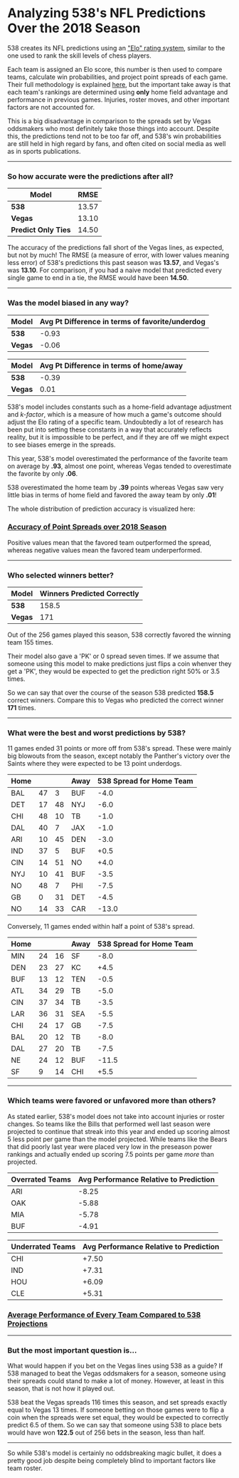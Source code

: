 # Analyzing 538's NFL Predictions Over the 2018 Season

538 creates its NFL predictions using an ["Elo" rating system](https://fivethirtyeight.com/methodology/how-our-nfl-predictions-work/), similar to the one used to rank the skill levels of chess players.

Each team is assigned an Elo score, this number is then used to compare teams, calculate win probabilities, and project point spreads of each game. Their full methodology is explained [here](https://fivethirtyeight.com/methodology/how-our-nfl-predictions-work/), but the important take away is that each team's rankings are determined using **only** home field advantage and performance in previous games. Injuries, roster moves, and other important factors are not accounted for.

This is a big disadvantage in comparison to the spreads set by Vegas oddsmakers who most definitely take those things into account. Despite this, the predictions tend not to be too far off, and 538's win probabilities are still held in high regard by fans, and often cited on social media as well as in sports publications.

---

### So how accurate were the predictions after all?

Model | RMSE
----|----
**538** | 13.57
**Vegas** | 13.10
**Predict Only Ties** | 14.50


The accuracy of the predictions fall short of the Vegas lines, as expected, but not by much! The RMSE (a measure of error, with lower values meaning less error) of 538's predictions this past season was **13.57**, and Vegas's was **13.10**. For comparison, if you had a naive model that predicted every single game to end in a tie, the RMSE would have been **14.50**.

---

### Was the model biased in any way?

Model | Avg Pt Difference in terms of favorite/underdog|
----|----
**538** | -0.93
**Vegas** | -0.06

 Model | Avg Pt Difference in terms of home/away
----|----
**538** | -0.39
**Vegas** | 0.01

538's model includes constants such as a home-field advantage adjustment and *k-factor*, which is a measure of how much a game's outcome should adjust the Elo rating of a specific team. Undoubtedly a lot of research has been put into setting these constants in a way that  accurately reflects reality, but it is impossible to be perfect, and if they are off we might expect to see biases emerge in the spreads.

This year, 538's model overestimated the performance of the favorite team on average by **.93**, almost one point, whereas Vegas tended to overestimate the favorite by only **.06**.

538 overestimated the home team by **.39** points whereas Vegas saw very little bias in terms of home field and favored the away team by only **.01**!

The whole distribution of prediction accuracy is visualized here: 

### [Accuracy of Point Spreads over 2018 Season](https://i.imgur.com/EFSoxlK.jpg)

Positive values mean that the favored team outperformed the spread, whereas negative values mean the favored team underperformed.

---

### Who selected winners better?

Model | Winners Predicted Correctly
----|----
**538** | 158.5
**Vegas** | 171

Out of the 256 games played this season, 538 correctly favored the winning team 155 times. 

Their model also gave a 'PK' or 0 spread seven times. If we assume that someone using this model to make predictions just flips a coin whenver they get a 'PK', they would be expected to get the prediction right 50% or 3.5 times. 

So we can say that over the course of the season 538 predicted **158.5** correct winners. Compare this to Vegas who predicted the correct winner **171** times.

---

### What were the best and worst predictions by 538?

11 games ended 31 points or more off from 538's spread. These were mainly big blowouts from the season, except notably the Panther's victory over the Saints where they were expected to be 13 point underdogs.

Home| | | Away | 538 Spread for Home Team
---|---|----|---- | ----
BAL	|47	|3	|BUF | -4.0
DET	|17	|48	|NYJ | -6.0
CHI	|48	|10	|TB | -1.0
DAL	|40	|7	|JAX | -1.0
ARI	|10	|45	|DEN | -3.0
IND	|37	|5	|BUF | +0.5
CIN	|14	|51	|NO | +4.0
NYJ	|10	|41	|BUF | -3.5
NO	|48	|7	|PHI | -7.5
GB	|0	|31	|DET | -4.5
NO	|14	|33	|CAR | -13.0

Conversely, 11 games ended within half a point of 538's spread.

Home| | | Away | 538 Spread for Home Team
---|---|----|---- | ----
MIN	|24	|16	|SF | -8.0
DEN	|23	|27	|KC | +4.5
BUF	|13	|12	|TEN | -0.5
ATL	|34	|29	|TB | -5.0
CIN	|37	|34	|TB | -3.5
LAR	|36	|31	|SEA | -5.5
CHI	|24	|17	|GB | -7.5
BAL	|20	|12	|TB | -8.0
DAL	|27	|20	|TB | -7.5
NE	|24	|12	|BUF | -11.5
SF	|9	|14	|CHI | +5.5

---

### Which teams were favored or unfavored more than others?

As stated earlier, 538's model does not take into account injuries or roster changes. So teams like the Bills that performed well last season were projected to continue that streak into this year and ended up scoring almost 5 less point per game than the model projected. While teams like the Bears that did poorly last year were placed very low in the preseason power rankings and actually ended up scoring 7.5 points per game *more* than projected.

Overrated Teams | Avg Performance Relative to Prediction
---|---
ARI |-8.25
OAK |-5.88
MIA| -5.78
BUF |-4.91

Underrated Teams | Avg Performance Relative to Prediction
---|---
CHI |+7.50
IND |+7.31
HOU |+6.09
CLE |+5.31

### [Average Performance of Every Team Compared to 538 Projections](https://i.imgur.com/ZxqPwLc.jpg)

---

### But the most important question is...

What would happen if you bet on the Vegas lines using 538 as a guide? If 538 managed to beat the Vegas oddsmakers for a season, someone using their spreads could stand to make a lot of money. However, at least in this season, that is not how it played out.

538 beat the Vegas spreads 116 times this season, and set spreads exactly equal to Vegas 13 times. If someone betting on those games were to flip a coin when the spreads were set equal, they would be expected to correctly predict 6.5 of them. So we can say that someone using 538 to place bets would have won **122.5** out of 256 bets in the season, less than half. 

---

So while 538's model is certainly no oddsbreaking magic bullet, it does a pretty good job despite being completely blind to important factors like team roster.
